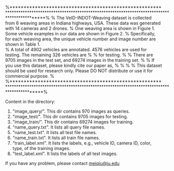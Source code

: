 %**************************************************************************************************************************************************%
% The VeID-INDOT-Weaving dataset is collected from 6 weaving areas in Indiana highways, USA. These data was generated with 14 cameras and 2 drones.
% One weaving area is shown in Figure 1. Some vehicle examples in our data are shown in Figure 2.
% Specifically, for each weaving area, the unique vehicle number and image number are shown in Table 1.                     
% A total of 4902 vehicles are annotated. 4576 vehicles are used for testing. The remaining 326 vehicles are 		   %
% for testing.                                                                                                     %
% There are 9705 images in the test set, and 69274 images in the training set.                                    %
% If you use this dataset, please kindly cite our paper as,                                                        %
%                                                                                                                  %
% This dataset should be used for research only. Please DO NOT distribute or use it for commercial purpose.        %
%*************************************************************************************************************************************************%

Content in the directory:
1. "image_query/". This dir contains 970 images as queries.
2. "image_test/". This dir contains 9705 images for testing.
3. "image_train/". This dir contains 69274 images for training.
4. "name_query.txt". It lists all query file names.
5. "name_test.txt". It lists all test file names.
6. "name_train.txt". It lists all train file names.
10. "train_label.xml". It lists the labels, e.g., vehicle ID, camera ID, color, type, of the training images.
11. "test_label.xml". It lists the labels of all test images.


If you have any problem, please contact meiqiu@iu.edu
